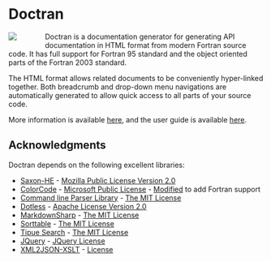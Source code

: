 # Doctran
<image align="left" style="margin: 0 4em 1.0em 0" src="https://github.com/CPardi/Doctran/blob/master/Documentation/doc/1.2.2/images/logo.png"/> Doctran is a documentation generator for generating API documentation in HTML format from modern Fortran source code. It has full support for Fortran 95 standard and the object oriented parts of the Fortran 2003 standard.

The HTML format allows related documents to be conveniently hyper-linked together. Both breadcrumb and drop-down menu navigations are automatically generated to allow quick access to all parts of your source code.

More information is available [here](http://www.doctran.co.uk), and the user guide is available [here](http://www.doctran.co.uk/doc).

## Acknowledgments
Doctran depends on the following excellent libraries:

 * [Saxon-HE](http://sourceforge.net/projects/saxon/files/Saxon-HE/) - [Mozilla Public License Version 2.0](https://www.mozilla.org/en-US/MPL/2.0/)
 * [ColorCode](https://colorcode.codeplex.com/) - [Microsoft Public License](https://opensource.org/licenses/MS-PL) - [Modified](https://colorcode.codeplex.com/SourceControl/network/forks/CPardi/ColorCode) to add Fortran support
 * [Command line Parser Library](https://github.com/gsscoder/commandline/tree/stable-1.9.71.2) - [The MIT License](https://opensource.org/licenses/MIT)
 * [Dotless](http://www.dotlesscss.org/) - [Apache License Version 2.0](http://www.apache.org/licenses/LICENSE-2.0)
 * [MarkdownSharp](https://code.google.com/p/markdownsharp/) - [The MIT License](https://opensource.org/licenses/MIT)
 * [Sorttable](http://www.kryogenix.org/code/browser/sorttable/) - [The MIT License](http://www.kryogenix.org/code/browser/licence.html)
 * [Tipue Search](http://www.tipue.com/search/) - [The MIT License](https://opensource.org/licenses/MIT)
 * [JQuery](https://jquery.com/) - [JQuery License](jquery.org/license)
 * [XML2JSON-XSLT](https://github.com/doekman/xml2json-xslt) - [License](https://github.com/doekman/xml2json-xslt/blob/master/COPYRIGHT)